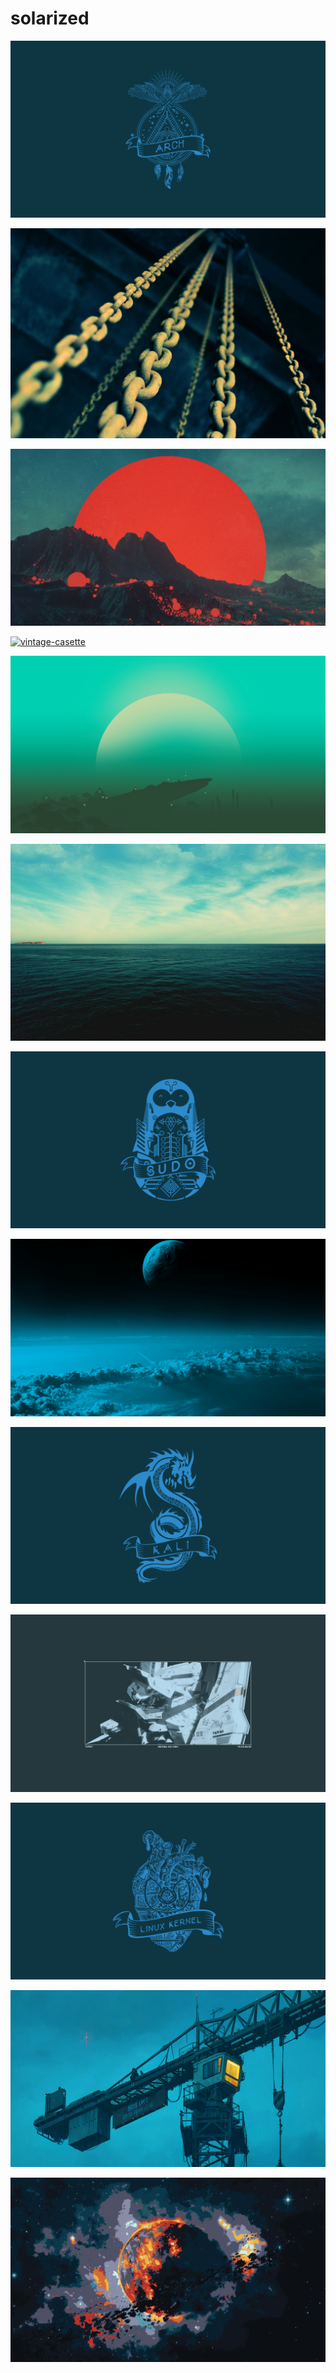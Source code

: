 # solarized

<a href="holy-arch.png"><img alt="holy-arch" src="holy-arch.png"></a>

<a href="fre-sonneveld-K8iHtzoIKQ4-unsplash.jpg"><img alt="fre-sonneveld-K8iHtzoIKQ4-unsplash" src="fre-sonneveld-K8iHtzoIKQ4-unsplash.jpg"></a>

<a href="ketqb6blpnt81.jpg"><img alt="ketqb6blpnt81" src="ketqb6blpnt81.jpg"></a>

<a href="vintage-casette.png"><img alt="vintage-casette" src="vintage-casette.png"></a>

<a href="r2uhg0vjl2t81.png"><img alt="r2uhg0vjl2t81" src="r2uhg0vjl2t81.png"></a>

<a href="22.jpg"><img alt="22" src="22.jpg"></a>

<a href="solarized-dark-sudo-linux-logo-7b9qvch5c8csms2r.jpg"><img alt="solarized-dark-sudo-linux-logo-7b9qvch5c8csms2r" src="solarized-dark-sudo-linux-logo-7b9qvch5c8csms2r.jpg"></a>

<a href="solarized-planet.jpg"><img alt="solarized-planet" src="solarized-planet.jpg"></a>

<a href="solarized-dragon-kali-linux-hd-r2jtcz2ut8fs8eim.jpg"><img alt="solarized-dragon-kali-linux-hd-r2jtcz2ut8fs8eim" src="solarized-dragon-kali-linux-hd-r2jtcz2ut8fs8eim.jpg"></a>

<a href="knights-of-sidonia.png"><img alt="knights-of-sidonia" src="knights-of-sidonia.png"></a>

<a href="linux-kernel-realistic-heart-l73x95gla1ri0h1o.jpg"><img alt="linux-kernel-realistic-heart-l73x95gla1ri0h1o" src="linux-kernel-realistic-heart-l73x95gla1ri0h1o.jpg"></a>

<a href="lli0c12vlvd91.png"><img alt="lli0c12vlvd91" src="lli0c12vlvd91.png"></a>

<a href="mm7prhmrq3681.jpg"><img alt="mm7prhmrq3681" src="mm7prhmrq3681.jpg"></a>

